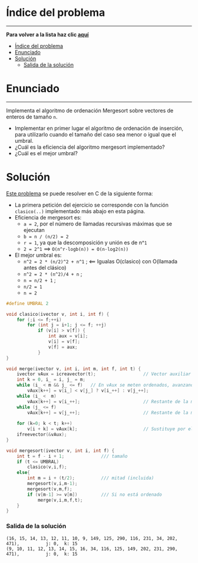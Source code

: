 # Índice del problema

***

**Para volver a la lista haz clic [aquí](./Index.md)**

<!-- TOC -->
* [Índice del problema](#índice-del-problema)
* [Enunciado](#enunciado)
* [Solución](#solución)
    * [Salida de la solución](#salida-de-la-solución)
<!-- TOC -->

# Enunciado

***

Implementa el algoritmo de ordenación Mergesort sobre vectores de
enteros de tamaño ``n``.
- Implementar en primer lugar el algoritmo de ordenación de inserción,
  para utilizarlo cuando el tamaño del caso sea menor o igual que el umbral.
- ¿Cuál es la eficiencia del algoritmo mergesort implementado?
- ¿Cuál es el mejor umbral?

# Solución
[Este problema](#enunciado) se puede resolver en C de la siguiente forma:

- La primera petición del ejercicio se corresponde con la función ``clasico(..)`` implementado más abajo en esta página.
- Eficiencia de mergesort es:
  - ``a = 2``, por el número de llamadas recursivas máximas que se ejecutan
  - ``b = n / (n/2) = 2``
  - ``r = 1``, ya que la descomposición y unión es de n^``1``
  - ``2 = 2^1`` ==> ``O(n^r·logb(n)) = O(n·log2(n))``
- El mejor umbral es:
  - ``n^2 = 2 * (n/2)^2 + n^1`` ; <== Igualas O(clasico)  con O(llamada antes del clásico)
  - ``n^2 = 2 * (n^2)/4 + n`` ;
  - ``n = n/2 + 1`` ;
  - ``n/2 = 1``
  - ``n = 2``

```c
#define UMBRAL 2

void clasico(ivector v, int i, int f) {
    for (;i <= f;++i)
        for (int j = i+1; j <= f; ++j)
            if (v[i] > v[f]) {
                int aux = v[i];
                v[i] = v[f];
                v[f] = aux;
            }
}

void merge(ivector v, int i, int m, int f, int t) {
    ivector vAux = icreavector(t);                  // Vector auxiliar
    int k = 0, i_ = i, j_ = m;
    while (i_ < m && j_ <= f)   // En vAux se meten ordenados, avanzando 1 de 2 índices x iteración
        vAux[k++] = v[i_] < v[j_] ? v[i_++] : v[j_++];
    while (i_ <  m)
        vAux[k++] = v[i_++];                        // Restante de la mitad izquierda
    while (j_ <= f)  
        vAux[k++] = v[j_++];                        // Restante de la mitad izquierda
    
    for (k=0; k < t; k++)   
        v[i + k] = vAux[k];                         // Sustituye por el vector ya ordenado
    ifreevector(&vAux);
}

void mergesort(ivector v, int i, int f) {
    int t = f - i + 1;              /// tamaño
    if (t <= UMBRAL) 
        clasico(v,i,f);
    else{
        int m = i + (t/2);          /// mitad (incluida)
        mergesort(v,i,m-1);
        mergesort(v,m,f);
        if (v[m-1] >= v[m])         /// Si no está ordenado
            merge(v,i,m,f,t);
    }
}   
```

### Salida de la solución

```
(16, 15, 14, 13, 12, 11, 10, 9, 149, 125, 290, 116, 231, 34, 202, 471),          j: 0,  k: 15
(9, 10, 11, 12, 13, 14, 15, 16, 34, 116, 125, 149, 202, 231, 290, 471),          j: 0,  k: 15
```